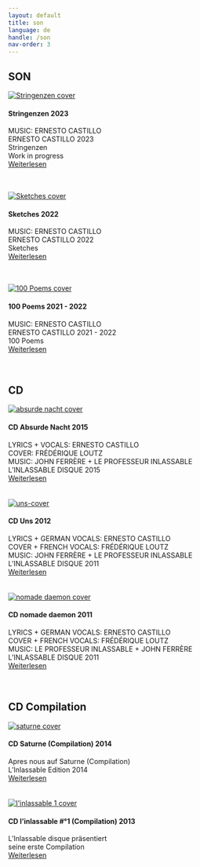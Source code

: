 ```yaml
---
layout: default
title: son
language: de
handle: /son
nav-order: 3
---
```

## SON  
  
<a href="/stringenzen" title="Stringenzen"><img src="/images/Stringenzen.jpg" alt="Stringenzen cover" class="img-left"></a>
<br />    
#### Stringenzen 2023  
  
MUSIC: ERNESTO CASTILLO  
ERNESTO CASTILLO 2023  
Stringenzen  
Work in progress  
[Weiterlesen](/stringenzen)  
<br style="clear:both" />
<br style="clear:both" />
   
<a href="/sketches" title="Sketches"><img src="/images/Sketches.jpg" alt="Sketches cover" class="img-left"></a>
<br />    
#### Sketches 2022  
  
MUSIC: ERNESTO CASTILLO  
ERNESTO CASTILLO 2022  
Sketches   
[Weiterlesen](/sketches)  
<br style="clear:both" />
<br style="clear:both" />
   
<a href="/100-poems" title="100 Poems"><img src="/images/100-poems.jpg" alt="100 Poems cover" class="img-left"></a>
<br />    
#### 100 Poems 2021 - 2022  
  
MUSIC: ERNESTO CASTILLO  
ERNESTO CASTILLO 2021 - 2022  
100 Poems  
[Weiterlesen](/100-poems)  
<br style="clear:both" />
<br style="clear:both" />

## CD  

<a href="/cd-absurde-nacht" title="CD Absurde Nacht"><img src="/images/absurde-nacht-cover-web.jpg" alt="absurde nacht cover" class="img-left"></a>
#### CD Absurde Nacht 2015  
  
LYRICS + VOCALS: ERNESTO CASTILLO  
COVER: FRÉDÉRIQUE LOUTZ  
MUSIC: JOHN FERRÈRE + LE PROFESSEUR INLASSABLE  
L’INLASSABLE DISQUE 2015  
[Weiterlesen](/cd-absurde-nacht)  
<br style="clear:both" />
<br style="clear:both" />
  <a href="/cd-uns" title="CD Uns"><img src="/images/uns-cover.jpg" alt="uns-cover" class="img-left"></a>
#### CD Uns 2012   
  
LYRICS + GERMAN VOCALS: ERNESTO CASTILLO  
COVER + FRENCH VOCALS: FRÉDÉRIQUE LOUTZ  
MUSIC: JOHN FERRÈRE + LE PROFESSEUR INLASSABLE  
L’INLASSABLE DISQUE 2011  
[Weiterlesen](/cd-uns)  
<br style="clear:both" />
<br style="clear:both" />
  <a href="/cd-nomade-daemon" title="CD nomade daemon"><img src="/images/nomade-daemon-cover.jpg" alt="nomade daemon cover" class="img-left"></a>
#### CD nomade daemon 2011     
  
LYRICS + GERMAN VOCALS: ERNESTO CASTILLO  
COVER + FRENCH VOCALS: FRÉDÉRIQUE LOUTZ  
MUSIC: LE PROFESSEUR INLASSABLE + JOHN FERRÈRE  
L’INLASSABLE DISQUE 2011  
[Weiterlesen](/cd-nomade-daemon)  
<br style="clear:both" />
<br style="clear:both" />
## CD Compilation   
  
<a href="/cd-saturne" title="CD Saturne"><img src="/images/saturne-cover.jpg" alt="saturne cover" class="img-left"></a>
#### CD Saturne (Compilation) 2014  
  
Apres nous auf Saturne (Compilation)  
L’Inlassable Edition 2014  
[Weiterlesen](/cd-saturne)  
<br style="clear:both" />
<br style="clear:both" />
<a href="/cd-inlassable" title="CD l'inlassablble 1"><img src="/images/linlassable-cover.jpg" alt="l'inlassable 1 cover" class="img-left"></a>
#### CD l’inlassable #°1 (Compilation) 2013  
  
L’Inlassable disque präsentiert  
seine erste Compilation  
[Weiterlesen](/cd-inlassable)  
<br style="clear:both" />
<br style="clear:both" />

